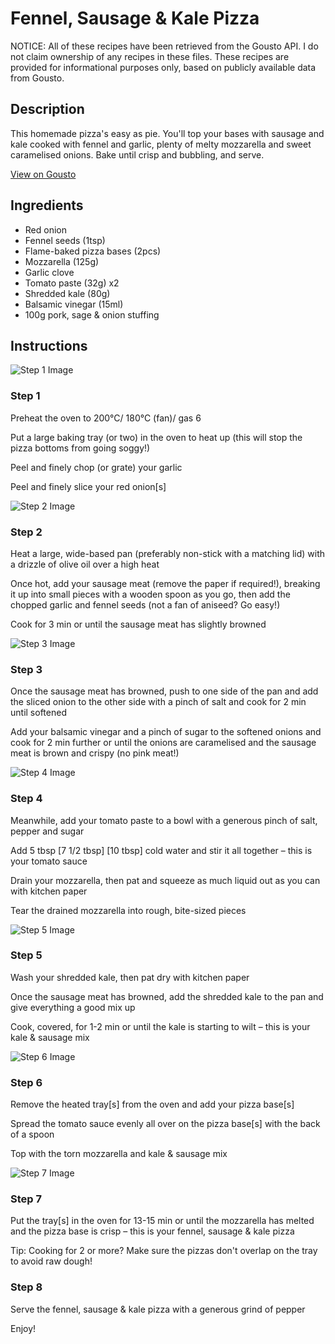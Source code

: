 # Fennel, Sausage & Kale Pizza

NOTICE: All of these recipes have been retrieved from the Gousto API. I do not claim ownership of any recipes in these files. These recipes are provided for informational purposes only, based on publicly available data from Gousto.

## Description

This homemade pizza's easy as pie. You'll top your bases with sausage and kale cooked with fennel and garlic, plenty of melty mozzarella and sweet caramelised onions. Bake until crisp and bubbling, and serve. 

[View on Gousto](https://www.gousto.co.uk/recipes/cookbook/fennel-sausage-kale-pizza)

## Ingredients

- Red onion
- Fennel seeds (1tsp)
- Flame-baked pizza bases (2pcs)
- Mozzarella (125g)
- Garlic clove
- Tomato paste (32g) x2
- Shredded kale (80g)
- Balsamic vinegar (15ml)
- 100g pork, sage & onion stuffing

## Instructions

![Step 1 Image](https://production-media.gousto.co.uk/cms/recipe-step-image/RC2280Step-1-x200.jpg)

### Step 1

Preheat the oven to 200°C/ 180°C (fan)/ gas 6

Put a large baking tray (or two) in the oven to heat up (this will stop the pizza bottoms from going soggy!)

Peel and finely chop (or grate) your garlic

Peel and finely slice your red onion[s]

![Step 2 Image](https://production-media.gousto.co.uk/cms/recipe-step-image/RC2280Step-2-x200.jpg)

### Step 2

Heat a large, wide-based pan (preferably non-stick with a matching lid) with a drizzle of olive oil over a high heat

Once hot, add your sausage meat (remove the paper if required!), breaking it up into small pieces with a wooden spoon as you go, then add the chopped garlic and fennel seeds (not a fan of aniseed? Go easy!)

Cook for 3 min or until the sausage meat has slightly browned

![Step 3 Image](https://production-media.gousto.co.uk/cms/recipe-step-image/RC2280Step-3-x200.jpg)

### Step 3

Once the sausage meat has browned, push to one side of the pan and add the sliced onion to the other side with a pinch of salt and cook for 2 min until softened

Add your balsamic vinegar and a pinch of sugar to the softened onions and cook for 2 min further or until the onions are caramelised and the sausage meat is brown and crispy (no pink meat!)

![Step 4 Image](https://production-media.gousto.co.uk/cms/recipe-step-image/RC2280Step-4-x200.jpg)

### Step 4

Meanwhile, add your tomato paste to a bowl with a generous pinch of salt, pepper and sugar

Add 5 tbsp <span class="text-purple">[7 1/2 tbsp] </span><span class="text-danger">[10 tbsp]</span> cold water and stir it all together – this is your tomato sauce

Drain your mozzarella, then pat and squeeze as much liquid out as you can with kitchen paper

Tear the drained mozzarella into rough, bite-sized pieces

![Step 5 Image](https://production-media.gousto.co.uk/cms/recipe-step-image/RC2280Step-5-x200.jpg)

### Step 5

Wash your shredded kale, then pat dry with kitchen paper

Once the sausage meat has browned, add the shredded kale to the pan and give everything a good mix up

Cook, covered, for 1-2 min or until the kale is starting to wilt – this is your kale & sausage mix

![Step 6 Image](https://production-media.gousto.co.uk/cms/recipe-step-image/RC2280Step-6-x200.jpg)

### Step 6

Remove the heated tray[s] from the oven and add your pizza base[s]

Spread the tomato sauce evenly all over on the pizza base[s] with the back of a spoon

Top with the torn mozzarella and kale & sausage mix

![Step 7 Image](https://production-media.gousto.co.uk/cms/recipe-step-image/RC2280Step-7-x200.jpg)

### Step 7

Put the tray[s] in the oven for 13-15 min or until the mozzarella has melted and the pizza base is crisp – this is your fennel, sausage & kale pizza

Tip: Cooking for 2 or more? Make sure the pizzas don't overlap on the tray to avoid raw dough!

### Step 8

Serve the fennel, sausage & kale pizza with a generous grind of pepper

Enjoy!

